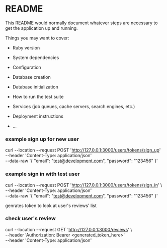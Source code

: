 # README

This README would normally document whatever steps are necessary to get the
application up and running.

Things you may want to cover:

* Ruby version

* System dependencies

* Configuration

* Database creation

* Database initialization

* How to run the test suite

* Services (job queues, cache servers, search engines, etc.)

* Deployment instructions

* ...

### example sign up for new user 

curl --location --request POST 'http://127.0.0.1:3000/users/tokens/sign_up' \
--header 'Content-Type: application/json' \
--data-raw '{
    "email": "test@development.com",
    "password": "123456"
}'

### example sign in with test user

curl --location --request POST 'http://127.0.0.1:3000/users/tokens/sign_in' \                                                     
--header 'Content-Type: application/json' \
--data-raw '{
    "email": "test@development.com",
    "password": "123456"
}'

genrates token to look at user's reviews' list

### check user's review

curl --location --request GET 'http://127.0.0.1:3000/reviews' \                                                                   
--header 'Authorization: Bearer <generated_token_here>' \
--header 'Content-Type: application/json'



